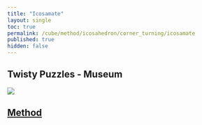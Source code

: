 ```yaml
---
title: "Icosamate"
layout: single
toc: true
permalink: /cube/method/icosahedron/corner_turning/icosamate
published: true
hidden: false
---
```


<head>
  <base target="_blank">
</head>



## Twisty Puzzles - Museum

<a href="https://twistypuzzles.com/app/museum/museum_showitem.php?pkey=1743">
  <img src="https://twistypuzzles.com/museum/large/01743-01.jpg">
</a>



## [Method](/cube/method/icosahedron/corner_turning/icosamate/method)
